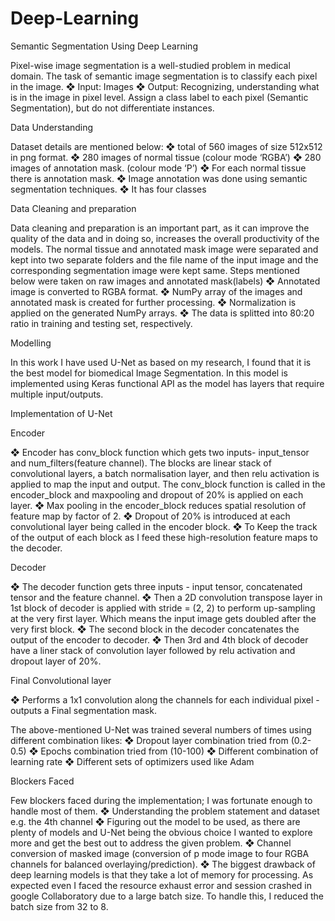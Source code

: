 # Deep-Learning
Semantic Segmentation Using Deep Learning

Pixel-wise image segmentation is a well-studied problem in medical domain. The task of semantic image segmentation is to classify each pixel in the image. 
❖ Input: Images
❖ Output: Recognizing, understanding what is in the image in pixel level. Assign a class
label to each pixel (Semantic Segmentation), but do not differentiate instances.

Data Understanding

Dataset details are mentioned below:
❖ total of 560 images of size 512x512 in png format.
❖ 280 images of normal tissue (colour mode ‘RGBA’)
❖ 280 images of annotation mask. (colour mode ‘P’)
❖ For each normal tissue there is annotation mask.
❖ Image annotation was done using semantic segmentation techniques.
❖ It has four classes 

Data Cleaning and preparation

Data cleaning and preparation is an important part, as it can improve the quality of the data
and in doing so, increases the overall productivity of the models.
The normal tissue and annotated mask image were separated and kept into two separate
folders and the file name of the input image and the corresponding segmentation image were
kept same.
Steps mentioned below were taken on raw images and annotated mask(labels)
❖ Annotated image is converted to RGBA format.
❖ NumPy array of the images and annotated mask is created for further processing.
❖ Normalization is applied on the generated NumPy arrays.
❖ The data is splitted into 80:20 ratio in training and testing set, respectively.

Modelling

In this work I have used U-Net as based on my research, I found that it is the best model for
biomedical Image Segmentation. In this model is implemented using Keras functional API
as the model has layers that require multiple input/outputs.

Implementation of U-Net

Encoder

❖ Encoder has conv_block function which gets two inputs- input_tensor and
num_filters(feature channel). The blocks are linear stack of convolutional layers, a
batch normalisation layer, and then relu activation is applied to map the input and
output.
The conv_block function is called in the encoder_block and maxpooling and dropout
of 20% is applied on each layer.
❖ Max pooling in the encoder_block reduces spatial resolution of feature map by factor
of 2.
❖ Dropout of 20% is introduced at each convolutional layer being called in the encoder
block.
❖ To Keep the track of the output of each block as I feed these high-resolution feature
maps to the decoder.

Decoder

❖ The decoder function gets three inputs - input tensor, concatenated tensor and the
feature channel.
❖ Then a 2D convolution transpose layer in 1st block of decoder is applied with stride =
(2, 2) to perform up-sampling at the very first layer. Which means the input image gets
doubled after the very first block.
❖ The second block in the decoder concatenates the output of the encoder to decoder.
❖ Then 3rd and 4th block of decoder have a liner stack of convolution layer followed by
relu activation and dropout layer of 20%.


Final Convolutional layer

❖ Performs a 1x1 convolution along the channels for each individual pixel - outputs a
Final segmentation mask.

The above-mentioned U-Net was trained several numbers of times using different combination
likes:
❖ Dropout layer combination tried from (0.2-0.5)
❖ Epochs combination tried from (10-100)
❖ Different combination of learning rate
❖ Different sets of optimizers used like Adam

Blockers Faced

Few blockers faced during the implementation; I was fortunate enough to handle most of
them.
❖ Understanding the problem statement and dataset e.g. the 4th channel
❖ Figuring out the model to be used, as there are plenty of models and U-Net being
the obvious choice I wanted to explore more and get the best out to address the
given problem.
❖ Channel conversion of masked image (conversion of p mode image to four RGBA
channels for balanced overlaying/prediction).
❖ The biggest drawback of deep learning models is that they take a lot of memory
for processing. As expected even I faced the resource exhaust error and session
crashed in google Collaboratory due to a large batch size. To handle this, I reduced
the batch size from 32 to 8. 
